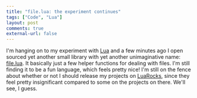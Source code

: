 ```yaml
---
title: "file.lua: the experiment continues"
tags: ["Code", "Lua"]
layout: post
comments: true
external-url: false
---
```


I'm hanging on to my experiment with [Lua](http://www.lua.org/) and a few minutes ago I open sourced yet another small library with yet another unimaginative name: [file.lua](https://github.com/gummesson/file.lua). It basically just a few helper functions for dealing with files. I'm still finding it to be a fun language, which feels pretty nice! I'm still on the fence about whether or not I should release my projects on [LuaRocks](http://luarocks.org/), since they feel pretty insignificant compared to some on the projects on there. We'll see, I guess.
